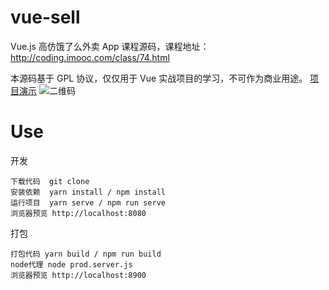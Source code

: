 # vue-sell


Vue.js 高仿饿了么外卖 App 课程源码，课程地址： http://coding.imooc.com/class/74.html

本源码基于 GPL 协议，仅仅用于 Vue 实战项目的学习，不可作为商业用途。
[项目演示](http://demo.gqz666.cn/sell/ "项目演示")
![二维码](https://raw.githubusercontent.com/gxdyxh/elm2/master/vue2.5-sell/qr.png "二维码")

# Use

开发

    下载代码  git clone
	安装依赖  yarn install / npm install
	运行项目  yarn serve / npm run serve
    浏览器预览 http://localhost:8080

打包

    打包代码 yarn build / npm run build
	node代理 node prod.server.js
	浏览器预览 http://localhost:8900
